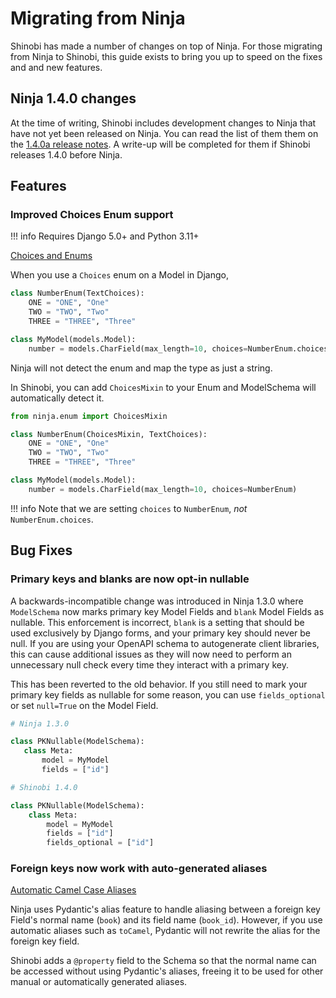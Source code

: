 # Migrating from Ninja

Shinobi has made a number of changes on top of Ninja. For those migrating from 
Ninja to Shinobi, this guide exists to bring you up to speed on the fixes and 
and new features.

## Ninja 1.4.0 changes

At the time of writing, Shinobi includes development changes to Ninja that 
have not yet been released on Ninja. You can read the list of them them on the 
[1.4.0a release notes](https://github.com/pmdevita/django-shinobi/releases/tag/v1.4.0a).
A write-up will be completed for them if Shinobi releases 1.4.0 before Ninja.

## Features

### Improved Choices Enum support

!!! info
    Requires Django 5.0+ and Python 3.11+

[Choices and Enums](/django-shinobi/guides/response/django-pydantic/#choices-and-enums)

When you use a `Choices` enum on a Model in Django,

```python
class NumberEnum(TextChoices):
    ONE = "ONE", "One"
    TWO = "TWO", "Two"
    THREE = "THREE", "Three"

class MyModel(models.Model):
    number = models.CharField(max_length=10, choices=NumberEnum.choices)
```

Ninja will not detect the enum and map the type as just a string.

In Shinobi, you can add `ChoicesMixin` to your Enum and ModelSchema will 
automatically detect it.

```python
from ninja.enum import ChoicesMixin

class NumberEnum(ChoicesMixin, TextChoices):
    ONE = "ONE", "One"
    TWO = "TWO", "Two"
    THREE = "THREE", "Three"

class MyModel(models.Model):
    number = models.CharField(max_length=10, choices=NumberEnum)
```

!!! info
    Note that we are setting `choices` to `NumberEnum`, *not* `NumberEnum.choices`.


## Bug Fixes

### Primary keys and blanks are now opt-in nullable

A backwards-incompatible change was introduced in Ninja 1.3.0 where `ModelSchema` now 
marks primary key Model Fields and `blank` Model Fields as nullable. This enforcement is 
incorrect, `blank` is a setting that should be used exclusively by Django forms, and 
your primary key should never be null. If you are using your OpenAPI schema to autogenerate 
client libraries, this can cause additional issues as they will now need to perform an 
unnecessary null check every time they interact with a primary key.

This has been reverted to the old behavior. If you still need to mark your primary key 
fields as nullable for some reason, you can use `fields_optional` or set `null=True` 
on the Model Field.

```python
# Ninja 1.3.0

class PKNullable(ModelSchema):
   class Meta:
       model = MyModel
       fields = ["id"]

# Shinobi 1.4.0

class PKNullable(ModelSchema):
    class Meta:
        model = MyModel
        fields = ["id"]
        fields_optional = ["id"]

```


### Foreign keys now work with auto-generated aliases

[Automatic Camel Case Aliases](/django-shinobi/guides/response/config-pydantic/#automatic-camel-case-aliases)

Ninja uses Pydantic's alias feature to handle aliasing between a foreign key Field's 
normal name (`book`) and its field name (`book_id`). However, if you use automatic aliases 
such as `toCamel`, Pydantic will not rewrite the alias for the foreign key field.

Shinobi adds a `@property` field to the Schema so that the normal name can be accessed without 
using Pydantic's aliases, freeing it to be used for other manual or automatically generated aliases.
